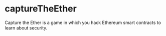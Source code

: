 # captureTheEther
Capture the Ether is a game in which you hack Ethereum smart contracts to learn about security.
